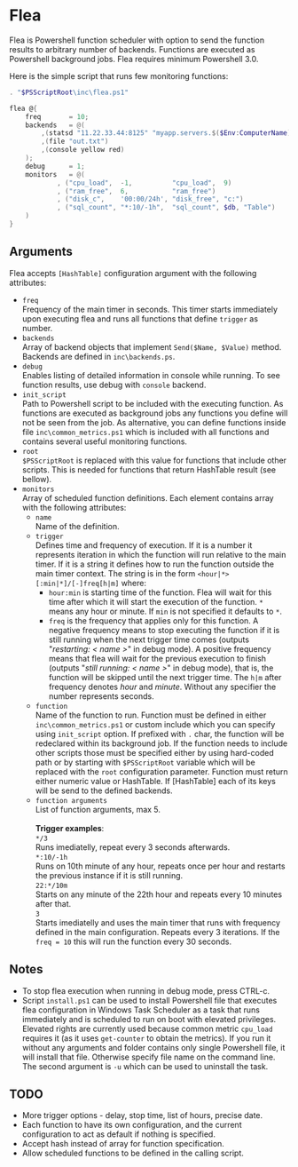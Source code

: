 Flea
===

Flea is Powershell function scheduler with option to send the function results to arbitrary number of backends. Functions are executed as Powershell background jobs. Flea requires minimum Powershell 3.0.

Here is the simple script that runs few monitoring functions:

```PowerShell
. "$PSScriptRoot\inc\flea.ps1"

flea @{
    freq       = 10;
    backends   = @(
        ,(statsd "11.22.33.44:8125" "myapp.servers.$($Env:ComputerName)")
        ,(file "out.txt")
        ,(console yellow red)
    );
    debug      = 1;
    monitors   = @(
            , ("cpu_load",  -1,          "cpu_load",  9)
            , ("ram_free",  6,           "ram_free")
            , ("disk_c",    '00:00/24h', "disk_free", "c:")
            , ("sql_count", "*:10/-1h",  "sql_count", $db, "Table")
    )
}
```

Arguments
---------
Flea accepts `[HashTable]` configuration argument with the following attributes:

- `freq` <br/>
Frequency of the main timer in seconds. This timer starts immediately upon executing flea and runs all functions that define `trigger` as number.
- `backends` <br/>
Array of backend objects that implement `Send($Name, $Value)` method. Backends are defined in `inc\backends.ps`.
- `debug` <br/>
Enables listing of detailed information in console while running. To see function results, use debug with `console` backend.
- `init_script`<br/>
Path to Powershell script to be included with the executing function. As functions are executed as background jobs any functions you define will not be seen from the job. As alternative, you can define functions inside file `inc\common_metrics.ps1` which is included with all functions and contains several useful monitoring functions.
- `root`<br/>
`$PSScriptRoot` is replaced with this value for functions that include other scripts. This is needed for functions that return HashTable result (see bellow).
- `monitors` <br/>
Array of scheduled function definitions. Each element contains array with the following attributes:
  - `name` <br/>
  Name of the definition.
  - `trigger` <br/>
  Defines time and frequency of execution. If it is a number it represents iteration in which the function will run relative to the main timer. If it is a string it defines how to run the function outside the main timer context. The string is in the form `<hour|*>[:min|*]/[-]freq[h|m]` where:
    - `hour:min` is starting time of the function. Flea will wait for this time after which it will start the execution of the function. `*` means any hour or minute. If `min` is not specified it defaults to `*`.
    - `freq` is the frequency that applies only for this function. A negative frequency means to stop executing the function if it is still running when the next trigger time comes (outputs "_restarting: < name >_" in debug mode). A positive frequency means that flea will wait for the previous execution to finish (outputs "_still running: < name >_" in debug mode), that is, the function will be skipped until the next trigger time. The `h|m` after frequency denotes _hour_ and _minute_. Without any specifier the number represents seconds.<br/>
  - `function`<br/>
  Name of the function to run. Function must be defined in either `inc\common_metrics.ps1` or custom include which you can specify using `init_script` option. If prefixed with `.` char, the function will be redeclared within its background job. If the function needs to include other scripts those must be specified either by using hard-coded path or by starting with `$PSScriptRoot` variable which will be replaced with the `root` configuration parameter. Function must return either numeric value or HashTable. If [HashTable] each of its keys will be send to the defined backends.
  - `function arguments`<br/>
  List of function arguments, max 5.<br/>
  <br/>**Trigger examples**:<br/>
    `*/3`<br/> Runs imediatelly, repeat every 3 seconds afterwards.<br/>
    `*:10/-1h`<br/> Runs on 10th minute of any hour, repeats once per hour and restarts the previous instance if it is still running.<br/>
    `22:*/10m`<br/> Starts on any minute of the 22th hour and repeats every 10 minutes after that.<br/>
    `3`<br/> Starts imediatelly and uses the main timer that runs with frequency defined in the main configuration. Repeats every 3 iterations. If the `freq = 10` this will run the function every 30 seconds.

Notes
-----
- To stop flea execution when running in debug mode, press CTRL-c.
- Script `install.ps1` can be used to install Powershell file that executes flea configuration in Windows Task Scheduler as a task that runs immediately and is scheduled to run on boot with elevated privileges. Elevated rights are currently used because common metric `cpu_load` requires it (as it uses `get-counter` to obtain the metrics). If you run it without any arguments and folder contains only single Powershell file, it will install that file. Otherwise specify file name on the command line. The second argument is `-u` which can be used to uninstall the task.

TODO
----
- More trigger options - delay, stop time, list of hours, precise date.
- Each function to have its own configuration, and the current configuration to act as default if nothing is specified.
- Accept hash instead of array for function specification.
- Allow scheduled functions to be defined in the calling script.
